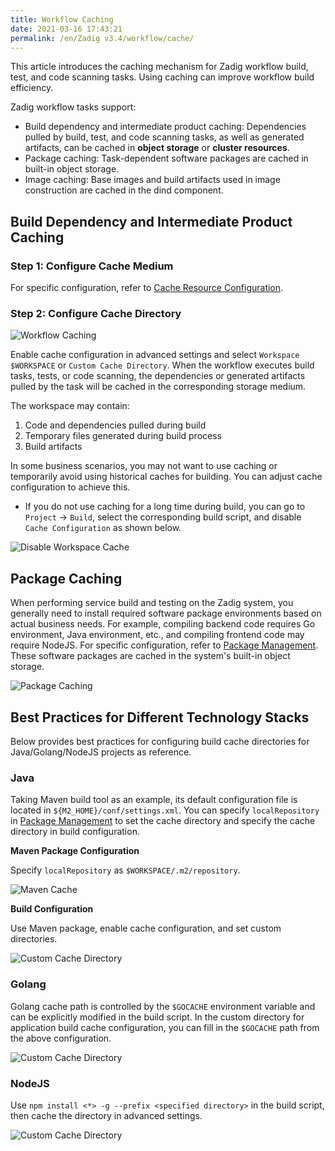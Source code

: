 ```yaml
---
title: Workflow Caching
date: 2021-03-16 17:43:21
permalink: /en/Zadig v3.4/workflow/cache/
---
```

This article introduces the caching mechanism for Zadig workflow build, test, and code scanning tasks. Using caching can improve workflow build efficiency.

Zadig workflow tasks support:
- Build dependency and intermediate product caching: Dependencies pulled by build, test, and code scanning tasks, as well as generated artifacts, can be cached in **object storage** or **cluster resources**.
- Package caching: Task-dependent software packages are cached in built-in object storage.
- Image caching: Base images and build artifacts used in image construction are cached in the dind component.

## Build Dependency and Intermediate Product Caching

### Step 1: Configure Cache Medium

For specific configuration, refer to [Cache Resource Configuration](/en/Zadig%20v3.4/pages/cluster_manage/#cache-resource-configuration).

### Step 2: Configure Cache Directory

![Workflow Caching](../../../../_images/workflow_cache_1_1.png)

Enable cache configuration in advanced settings and select `Workspace $WORKSPACE` or `Custom Cache Directory`. When the workflow executes build tasks, tests, or code scanning, the dependencies or generated artifacts pulled by the task will be cached in the corresponding storage medium.

The workspace may contain:
1. Code and dependencies pulled during build
2. Temporary files generated during build process
3. Build artifacts

In some business scenarios, you may not want to use caching or temporarily avoid using historical caches for building. You can adjust cache configuration to achieve this.

* If you do not use caching for a long time during build, you can go to `Project` -> `Build`, select the corresponding build script, and disable `Cache Configuration` as shown below.

![Disable Workspace Cache](../../../../_images/workflow_cache_2.png)

## Package Caching

When performing service build and testing on the Zadig system, you generally need to install required software package environments based on actual business needs. For example, compiling backend code requires Go environment, Java environment, etc., and compiling frontend code may require NodeJS. For specific configuration, refer to [Package Management](/en/Zadig%20v3.4/settings/app/). These software packages are cached in the system's built-in object storage.

![Package Caching](../../../../_images/workflow_cache_5_220.png)

## Best Practices for Different Technology Stacks

Below provides best practices for configuring build cache directories for Java/Golang/NodeJS projects as reference.

### Java
Taking Maven build tool as an example, its default configuration file is located in `${M2_HOME}/conf/settings.xml`. You can specify `localRepository` in [Package Management](/en/Zadig%20v3.4/settings/app/) to set the cache directory and specify the cache directory in build configuration.

**Maven Package Configuration**

Specify `localRepository` as `$WORKSPACE/.m2/repository`.

![Maven Cache](../../../../_images/maven_cache_demo.png)

**Build Configuration**

Use Maven package, enable cache configuration, and set custom directories.

![Custom Cache Directory](../../../../_images/build_cache_config_1.png)

### Golang

Golang cache path is controlled by the `$GOCACHE` environment variable and can be explicitly modified in the build script.
In the custom directory for application build cache configuration, you can fill in the `$GOCACHE` path from the above configuration.

![Custom Cache Directory](../../../../_images/build_cache_config_2.png)

### NodeJS

Use `npm install <*> -g --prefix <specified directory>` in the build script, then cache the directory in advanced settings.

![Custom Cache Directory](../../../../_images/build_cache_config_3.png)